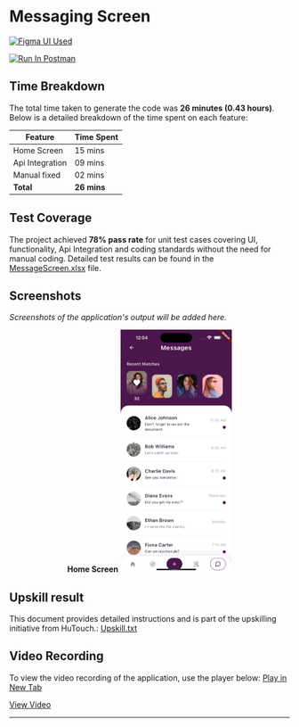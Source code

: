 # Messaging Screen

 [<img src="https://upload.wikimedia.org/wikipedia/commons/3/33/Figma-logo.svg" alt="Figma UI Used" style="width: 128px; height: 32px;">](https://www.figma.com/design/yjNhvE2oSHHGbhRfWZcKhn/new-design-file?node-id=1457-1167&t=HnQlFFu1s7bHol6c-1)

[<img src="https://run.pstmn.io/button.svg" alt="Run In Postman" style="width: 128px; height: 32px;">](https://app.getpostman.com/run-collection/16676630-7386e255-076c-43f1-b63f-2816dcb4b0b4?action=collection%2Ffork&source=rip_markdown&collection-url=entityId%3D16676630-7386e255-076c-43f1-b63f-2816dcb4b0b4%26entityType%3Dcollection%26workspaceId%3Deb33828e-e81b-4515-a708-e65f05ed515b)


## Time Breakdown

The total time taken to generate the code was **26 minutes (0.43 hours)**. Below is a detailed breakdown of the time spent on each feature:

| **Feature**            | **Time Spent** |
|------------------------|----------------|
| Home Screen            | 15 mins        |
| Api Integration        | 09 mins        |
| Manual fixed           | 02 mins        |
| **Total**              | **26 mins**   |

## Test Coverage

The project achieved **78% pass rate** for unit test cases covering UI, functionality, Api Integration and coding standards without the need for manual coding. Detailed test results can be found in the [MessageScreen.xlsx](https://1drv.ms/x/s!AthfF84wlZIJgrh4w3955V8AXL92cA?e=AtRpcT) file.

## Screenshots

*Screenshots of the application's output will be added here.*

<div style="display: flex; justify-content: space-around; gap: 20px;">
    <div>
        <b>Home Screen</b>
        <img src="assets/screenshot.png" alt="Message Screen" width="200"/>
    </div>
</div>

## Upskill result

This document provides detailed instructions and is part of the upskilling initiative from HuTouch.: [Upskill.txt](upskill.txt)

## Video Recording

To view the video recording of the application, use the player below:
[Play in New Tab](https://1drv.ms/v/s!AsIYr21agSvAhftVZ4cLuNsAXbuVVg?e=cZxeRO)

[View Video](https://1drv.ms/v/s!AslYr21agSvAhftVWiV5NMWO_j6-4g?embed=1)



---
